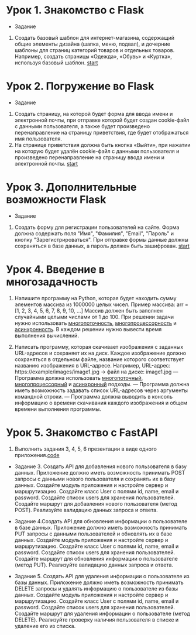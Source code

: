 # Урок 1. Знакомство с Flask
* Задание

1. Создать базовый шаблон для интернет-магазина,
содержащий общие элементы дизайна (шапка, меню, подвал),
и дочерние шаблоны для страниц категорий товаров и отдельных
товаров. Например, создать страницы «Одежда», «Обувь» и 
«Куртка», используя базовый шаблон. [start](./sem_1/homework_1.py)


# Урок 2. Погружение во Flask
* Задание

1. Создать страницу, на которой будет форма для ввода имени и
электронной почты, при отправке которой будет создан cookie-файл
с данными пользователя, а также будет произведено перенаправление
на страницу приветствия, где будет отображаться имя пользователя.
2. На странице приветствия должна быть кнопка «Выйти», при нажатии
на которую будет удалён cookie-файл с данными пользователя
и произведено перенаправление на страницу ввода имени и электронной почты. [start](./sem_2/homework_2.py)


# Урок 3. Дополнительные возможности Flask
* Задание

1. Создать форму для регистрации пользователей на сайте. 
Форма должна содержать поля "Имя", "Фамилия", "Email",
"Пароль" и кнопку "Зарегистрироваться". При отправке формы
данные должны сохраняться в базе данных, а пароль должен быть зашифрован. [start](./sem_3/hw_3.py)


# Урок 4. Введение в многозадачность
1. Напишите программу на Python, которая будет находить сумму
элементов массива из 1000000 целых чисел.
Пример массива: arr = [1, 2, 3, 4, 5, 6, 7, 8, 9, 10, ...]
Массив должен быть заполнен случайными целыми числами от 1 до 100.
При решении задачи нужно использовать [многопоточность](./sem_4/hw_1_thread.py), [многопроцессорность](./sem_4/hw_1_process.py) и [асинхронность](./sem_4/hw_1_async.py).
В каждом решении нужно вывести время выполнения вычислений.


2. Написать программу, которая скачивает изображения с заданных URL-адресов
и сохраняет их на диск. Каждое изображение должно сохраняться в отдельном файле,
название которого соответствует названию изображения в URL-адресе.
Например, URL-адрес: https://example/images/image1.jpg -> файл на диске: image1.jpg
— Программа должна использовать [многопоточный](./sem_4/hw_2_thread.py), [многопроцессорный](./sem_4/hw_2_process.py) и [асинхронный](./sem_4/hw_1_async.py) подходы.
— Программа должна иметь возможность задавать список URL-адресов через аргументы командной строки.
— Программа должна выводить в консоль информацию о времени скачивания каждого
изображения и общем времени выполнения программы.


# Урок 5. Знакомство с FastAPI
1. Выполнить задания 3, 4, 5, 6 презентации в виде одного приложения.[code](./sem_5/tasks_3_4_5.py)
* Задание 3. Создать API для добавления нового пользователя в базу данных. Приложение
должно иметь возможность принимать POST запросы с данными нового
пользователя и сохранять их в базу данных.
Создайте модуль приложения и настройте сервер и маршрутизацию.
Создайте класс User с полями id, name, email и password.
Создайте список users для хранения пользователей.
Создайте маршрут для добавления нового пользователя (метод POST).
Реализуйте валидацию данных запроса и ответа.

* Задание 4.Создать API для обновления информации о пользователе в базе данных.
Приложение должно иметь возможность принимать PUT запросы с данными
пользователей и обновлять их в базе данных.
Создайте модуль приложения и настройте сервер и маршрутизацию.
Создайте класс User с полями id, name, email и password.
Создайте список users для хранения пользователей.
Создайте маршрут для обновления информации о пользователе (метод PUT).
Реализуйте валидацию данных запроса и ответа.

* Задание 5. Создать API для удаления информации о пользователе из базы данных.
Приложение должно иметь возможность принимать DELETE запросы и
удалять информацию о пользователе из базы данных.
Создайте модуль приложения и настройте сервер и маршрутизацию.
Создайте класс User с полями id, name, email и password.
Создайте список users для хранения пользователей.
Создайте маршрут для удаления информации о пользователе (метод DELETE).
Реализуйте проверку наличия пользователя в списке и удаление его из
списка.